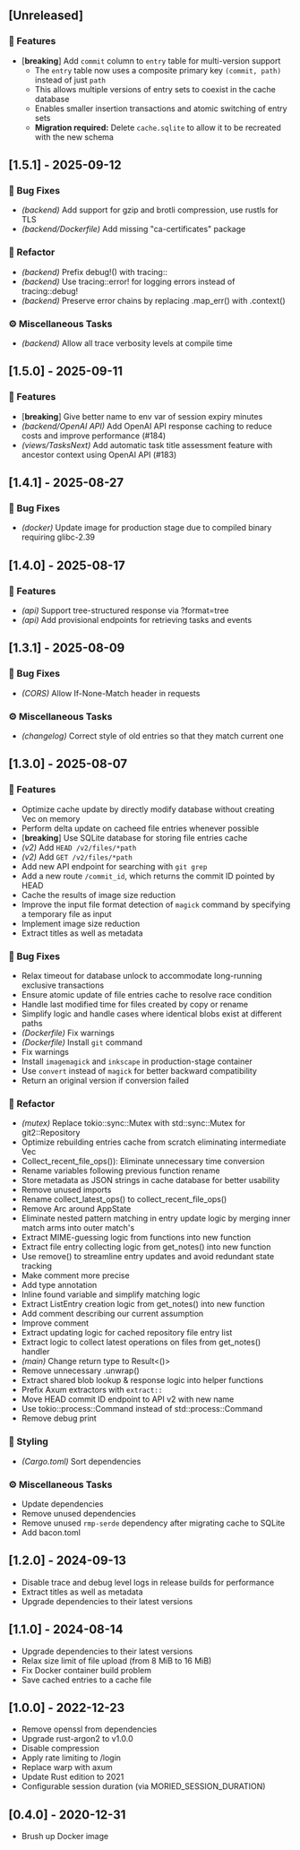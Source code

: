 ## [Unreleased]

### 🚀 Features

- [**breaking**] Add `commit` column to `entry` table for multi-version support
  - The `entry` table now uses a composite primary key `(commit, path)` instead of just `path`
  - This allows multiple versions of entry sets to coexist in the cache database
  - Enables smaller insertion transactions and atomic switching of entry sets
  - **Migration required:** Delete `cache.sqlite` to allow it to be recreated with the new schema

## [1.5.1] - 2025-09-12

### 🐛 Bug Fixes

- *(backend)* Add support for gzip and brotli compression, use rustls for TLS
- *(backend/Dockerfile)* Add missing "ca-certificates" package

### 🚜 Refactor

- *(backend)* Prefix debug!() with tracing::
- *(backend)* Use tracing::error! for logging errors instead of tracing::debug!
- *(backend)* Preserve error chains by replacing .map_err() with .context()

### ⚙️ Miscellaneous Tasks

- *(backend)* Allow all trace verbosity levels at compile time

## [1.5.0] - 2025-09-11

### 🚀 Features

- [**breaking**] Give better name to env var of session expiry minutes
- *(backend/OpenAI API)* Add OpenAI API response caching to reduce costs and improve performance (#184)
- *(views/TasksNext)* Add automatic task title assessment feature with ancestor context using OpenAI API (#183)

## [1.4.1] - 2025-08-27

### 🐛 Bug Fixes

- *(docker)* Update image for production stage due to compiled binary requiring glibc-2.39

## [1.4.0] - 2025-08-17

### 🚀 Features

- *(api)* Support tree-structured response via ?format=tree
- *(api)* Add provisional endpoints for retrieving tasks and events

## [1.3.1] - 2025-08-09

### 🐛 Bug Fixes

- *(CORS)* Allow If-None-Match header in requests

### ⚙️ Miscellaneous Tasks

- *(changelog)* Correct style of old entries so that they match current one

## [1.3.0] - 2025-08-07

### 🚀 Features

- Optimize cache update by directly modify database without creating Vec<ListEntry> on memory
- Perform delta update on cacheed file entries whenever possible
- [**breaking**] Use SQLite database for storing file entries cache
- *(v2)* Add `HEAD /v2/files/*path`
- *(v2)* Add `GET /v2/files/*path`
- Add new API endpoint for searching with `git grep`
- Add a new route `/commit_id`, which returns the commit ID pointed by HEAD
- Cache the results of image size reduction
- Improve the input file format detection of `magick` command by specifying a temporary file as input
- Implement image size reduction
- Extract titles as well as metadata

### 🐛 Bug Fixes

- Relax timeout for database unlock to accommodate long-running exclusive transactions
- Ensure atomic update of file entries cache to resolve race condition
- Handle last modified time for files created by copy or rename
- Simplify logic and handle cases where identical blobs exist at different paths
- *(Dockerfile)* Fix warnings
- *(Dockerfile)* Install `git` command
- Fix warnings
- Install `imagemagick` and `inkscape` in production-stage container
- Use `convert` instead of `magick` for better backward compatibility
- Return an original version if conversion failed

### 🚜 Refactor

- *(mutex)* Replace tokio::sync::Mutex with std::sync::Mutex for git2::Repository
- Optimize rebuilding entries cache from scratch eliminating intermediate Vec<ListEntry>
- Collect_recent_file_ops()): Eliminate unnecessary time conversion
- Rename variables following previous function rename
- Store metadata as JSON strings in cache database for better usability
- Remove unused imports
- Rename collect_latest_ops() to collect_recent_file_ops()
- Remove Arc around AppState
- Eliminate nested pattern matching in entry update logic by merging inner match arms into outer match's
- Extract MIME-guessing logic from functions into new function
- Extract file entry collecting logic from get_notes() into new function
- Use remove() to streamline entry updates and avoid redundant state tracking
- Make comment more precise
- Add type annotation
- Inline found variable and simplify matching logic
- Extract ListEntry creation logic from get_notes() into new function
- Add comment describing our current assumption
- Improve comment
- Extract updating logic for cached repository file entry list
- Extract logic to collect latest operations on files from get_notes() handler
- *(main)* Change return type to Result<()>
- Remove unnecessary .unwrap()
- Extract shared blob lookup & response logic into helper functions
- Prefix Axum extractors with `extract::`
- Move HEAD commit ID endpoint to API v2 with new name
- Use tokio::process::Command instead of std::process::Command
- Remove debug print

### 🎨 Styling

- *(Cargo.toml)* Sort dependencies

### ⚙️ Miscellaneous Tasks

- Update dependencies
- Remove unused dependencies
- Remove unused `rmp-serde` dependency after migrating cache to SQLite
- Add bacon.toml

## [1.2.0] - 2024-09-13

- Disable trace and debug level logs in release builds for performance
- Extract titles as well as metadata
- Upgrade dependencies to their latest versions

## [1.1.0] - 2024-08-14

- Upgrade dependencies to their latest versions
- Relax size limit of file upload (from 8 MiB to 16 MiB)
- Fix Docker container build problem
- Save cached entries to a cache file

## [1.0.0] - 2022-12-23

- Remove openssl from dependencies
- Upgrade rust-argon2 to v1.0.0
- Disable compression
- Apply rate limiting to /login
- Replace warp with axum 
- Update Rust edition to 2021
- Configurable session duration (via MORIED_SESSION_DURATION)

## [0.4.0] - 2020-12-31

- Brush up Docker image
